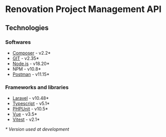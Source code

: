 # Renovation Project Management API

## Technologies

### Softwares
- [Composer](https://getcomposer.org/download/) - v2.2*
- [GIT](https://git-scm.com/doc) - v2.35*
- [Node.js](https://nodejs.org/en/download/package-manager) - v18.20*
- NPM - v10.8*
- [Postman](https://www.postman.com/downloads/) - v11.15*

### Frameworks and libraries
- [Laravel](https://laravel.com/docs/10.x) - v10.48*
- [Typescript](https://www.typescriptlang.org/docs/) - v5.1*
- [PHPUnit](https://phpunit.de/index.html) - v10.5*
- [Vue](https://www.typescriptlang.org/docs/) - v3.5*
- [Vitest](https://vitest.dev/) - v2.1*


_* Version used at development_

